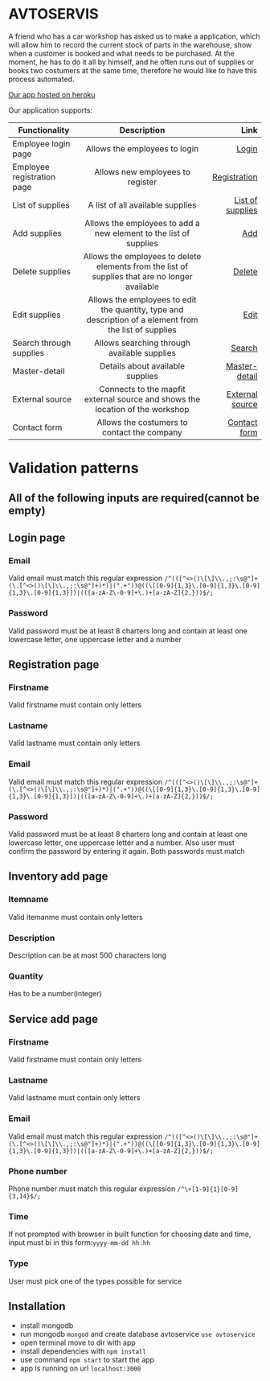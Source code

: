 # AVTOSERVIS

A friend who has a car workshop has asked us to make a application,
which will allow him to record the current stock of parts in the warehouse,
show when a customer is booked and what needs to be purchased.
At the moment, he has to do it all by himself,
and he often runs out of supplies or books two costumers at the same time,
therefore he would like to have this process automated.

[Our app hosted on heroku](http://avtoservis.herokuapp.com/)

Our application supports:

| Functionality              |                                              Description                                               |                                                                                  Link |
| -------------------------- | :----------------------------------------------------------------------------------------------------: | ------------------------------------------------------------------------------------: |
| Employee login page        |                                     Allows the employees to login                                      |                [Login](https://bitbucket.org/bc7608/sp-v1/src/master/docs/login.html) |
| Employee registration page |                                    Allows new employees to register                                    |      [Registration](https://bitbucket.org/bc7608/sp-v1/src/master/docs/register.html) |
| List of supplies           |                                    A list of all available supplies                                    | [List of supplies](https://bitbucket.org/bc7608/sp-v1/src/master/docs/inventory.html) |
| Add supplies               |                   Allows the employees to add a new element to the list of supplies                    |                  [ Add](https://bitbucket.org/bc7608/sp-v1/src/master/docs/edit.html) |
| Delete supplies            |     Allows the employees to delete elements from the list of supplies that are no longer available     |                [Delete](https://bitbucket.org/bc7608/sp-v1/src/master/docs/edit.html) |
| Edit supplies              | Allows the employees to edit the quantity, type and description of a element from the list of supplies |                 [ Edit](https://bitbucket.org/bc7608/sp-v1/src/master/docs/edit.html) |
| Search through supplies    |                              Allows searching through available supplies                               |                [Search](https://bitbucket.org/bc7608/sp-v1/src/master/docs/edit.html) |
| Master-detail              |                                    Details about available supplies                                    |    [Master-detail](https://bitbucket.org/bc7608/sp-v1/src/master/docs/inventory.html) |
| External source            |             Connects to the mapfit external source and shows the location of the workshop              |   [ External source](https://bitbucket.org/bc7608/sp-v1/src/master/docs/contact.html) |
| Contact form               |                              Allows the costumers to contact the company                               |       [Contact form](https://bitbucket.org/bc7608/sp-v1/src/master/docs/contact.html) |

# Validation patterns

## All of the following inputs are required(cannot be empty)

## Login page

### Email

Valid email must match this regular expression `/^(([^<>()\[\]\\.,;:\s@"]+(\.[^<>()\[\]\\.,;:\s@"]+)*)|(".+"))@((\[[0-9]{1,3}\.[0-9]{1,3}\.[0-9]{1,3}\.[0-9]{1,3}])|(([a-zA-Z\-0-9]+\.)+[a-zA-Z]{2,}))$/;`

### Password

Valid password must be at least 8 charters long and contain at least one lowercase letter, one uppercase letter and a number

## Registration page

### Firstname

Valid firstname must contain only letters

### Lastname

Valid lastname must contain only letters

### Email

Valid email must match this regular expression `/^(([^<>()\[\]\\.,;:\s@"]+(\.[^<>()\[\]\\.,;:\s@"]+)*)|(".+"))@((\[[0-9]{1,3}\.[0-9]{1,3}\.[0-9]{1,3}\.[0-9]{1,3}])|(([a-zA-Z\-0-9]+\.)+[a-zA-Z]{2,}))$/;`

### Password

Valid password must be at least 8 charters long and contain at least one lowercase letter, one uppercase letter and a number. Also user must confirm the password by entering it again. Both passwords must match

## Inventory add page

### Itemname

Valid itemanme must contain only letters

### Description

Description can be at most 500 characters long

### Quantity

Has to be a number(integer)

## Service add page

### Firstname

Valid firstname must contain only letters

### Lastname

Valid lastname must contain only letters

### Email

Valid email must match this regular expression `/^(([^<>()\[\]\\.,;:\s@"]+(\.[^<>()\[\]\\.,;:\s@"]+)*)|(".+"))@((\[[0-9]{1,3}\.[0-9]{1,3}\.[0-9]{1,3}\.[0-9]{1,3}])|(([a-zA-Z\-0-9]+\.)+[a-zA-Z]{2,}))$/;`

### Phone number

Phone number must match this regular expression `/^\+[1-9]{1}[0-9]{3,14}$/;`

### Time

If not prompted with browser in built function for choosing date and time, input must bi in this form:`yyyy-mm-dd hh:hh`

### Type

User must pick one of the types possible for service

## Installation

-   install mongodb
-   run mongodb `mongod` and create database avtoservice `use avtoservice`
-   open terminal move to dir with app
-   install dependencies with `npm install`
-   use command `npm start` to start the app
-   app is running on url `localhost:3000`
